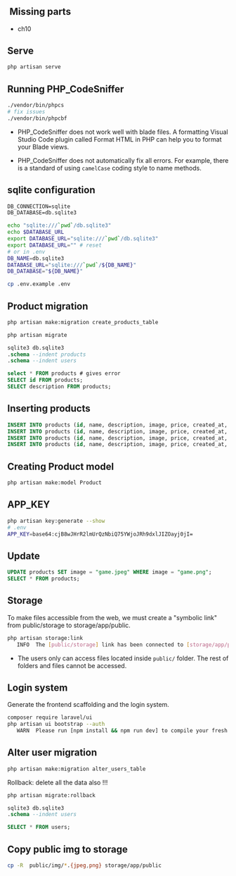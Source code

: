#

##  Missing parts

* ch10

## Serve

```sh
php artisan serve
```

## Running PHP_CodeSniffer

```sh
./vendor/bin/phpcs
# fix issues
./vendor/bin/phpcbf
```

* PHP_CodeSniffer does not work well with blade files. A formatting Visual Studio Code plugin called Format HTML in PHP can help you to format your Blade views.

* PHP_CodeSniffer does not automatically fix all errors. For example, there is a standard of using `camelCase` coding style to name methods.

## sqlite configuration

```txt
DB_CONNECTION=sqlite
DB_DATABASE=db.sqlite3
```

```sh
echo "sqlite:///`pwd`/db.sqlite3"
echo $DATABASE_URL
export DATABASE_URL="sqlite:///`pwd`/db.sqlite3"
export DATABASE_URL="" # reset
# or in .env
DB_NAME=db.sqlite3
DATABASE_URL="sqlite:///`pwd`/${DB_NAME}"
DB_DATABASE="${DB_NAME}"
```

```sh
cp .env.example .env
```

## Product migration

```sh
php artisan make:migration create_products_table
```

```sh
php artisan migrate
```

```sql
sqlite3 db.sqlite3
.schema --indent products
.schema --indent users

select * FROM products # gives error
SELECT id FROM products;
SELECT description FROM products;
```

## Inserting products

```sql
INSERT INTO products (id, name, description, image, price, created_at, updated_at) VALUES (NULL, 'TV', 'Best TV', 'game.jpeg', '1000', '2021-10-01 00:00:00', '2021-10-01 00:00:00');
INSERT INTO products (id, name, description, image, price, created_at, updated_at) VALUES (NULL, 'iPhone', 'Best iPhone', 'safe.png', '999', '2021-10- 01 00:00:00', '2021-10-01 00:00:00');
INSERT INTO products (id, name, description, image, price, created_at, updated_at) VALUES (NULL, 'Chromecast', 'Best Chromecast', 'submarine.png', '30', '2021-10-01 00:00:00', '2021-10-01 00:00:00');
INSERT INTO products (id, name, description, image, price, created_at, updated_at) VALUES (NULL, 'Glasses', 'Best Glasses', 'game.jpeg', '100', '2021- 10-01 00:00:00', '2021-10-01 00:00:00');
```

## Creating Product model

```sh
php artisan make:model Product
```

## APP_KEY

```sh
php artisan key:generate --show
# .env
APP_KEY=base64:cjB8wJHrR2lmUrQzNbiQ75YWjoJRh9dxlJIZOayj0jI=
```

## Update

```sql
UPDATE products SET image = "game.jpeg" WHERE image = "game.png";
SELECT * FROM products;
```

## Storage

To make files accessible from the web, we must create a "symbolic link" from public/storage to storage/app/public.

```sh
php artisan storage:link
   INFO  The [public/storage] link has been connected to [storage/app/public].  
```

* The users only can access files located inside `public/` folder. The rest of folders and files cannot be accessed.

## Login system

Generate the frontend scaffolding and the login system.

```sh
composer require laravel/ui
php artisan ui bootstrap --auth
   WARN  Please run [npm install && npm run dev] to compile your fresh scaffolding.  
```

## Alter user migration

```sh
php artisan make:migration alter_users_table
```

Rollback: delete all the data also  !!!

```sh
php artisan migrate:rollback
```

```sql
sqlite3 db.sqlite3
.schema --indent users

SELECT * FROM users;
```

## Copy public img to storage

```sh
cp -R  public/img/*.{jpeg,png} storage/app/public
```
